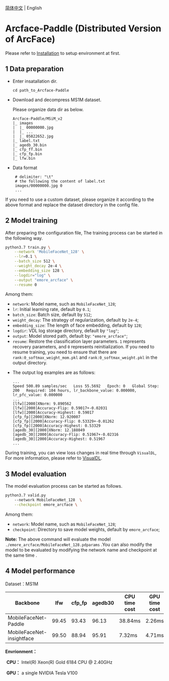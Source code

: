 [简体中文](README_ch.md) | English

# Arcface-Paddle (Distributed Version of ArcFace)

Please refer to [Installation](install_en.md) to setup environment at first.

## 1 Data preparation

- Enter insatallation dir.

  ```
  cd path_to_Arcface-Paddle
  ```

- Download and decompress MS1M dataset.

  Please organize data dir as below.

  ```
  Arcface-Paddle/MSiM_v2
  |_ images
  |  |_ 00000000.jpg
  |  |_ ...
  |  |_ 05822652.jpg
  |_ label.txt
  |_ agedb_30.bin
  |_ cfp_ff.bin
  |_ cfp_fp.bin
  |_ lfw.bin
  ```

- Data format

  ```
   # delimiter: "\t"
   # the following the content of label.txt
   images/00000000.jpg 0
   ...
  ```

If you need to use a custom dataset, please organize it according to the above format and replace the dataset directory in the config file.

## 2 Model training

After preparing the configuration file, The training process can be started in the following way.

```bash
python3.7 train.py \
    --network 'MobileFaceNet_128' \
    --lr=0.1 \
    --batch_size 512 \
    --weight_decay 2e-4 \
    --embedding_size 128 \
    --logdir="log" \
    --output "emore_arcface" \
    --resume 0
```

Among them:

+ `network`: Model name, such as `MobileFaceNet_128`;
+ `lr`: Initial learning rate, default by  `0.1`;
+ `batch_size`:  Batch size, default by  `512`;
+ `weight_decay`:  The strategy of regularization, default by  `2e-4`;
+ `embedding_size`: The length of face embedding, default by `128`;
+ `logdir`: VDL log storage directory, default by `"log"`;
+ `output`: Model stored path, default by: `"emore_arcface"`;
+ `resume`: Restore the classification layer parameters. `1` represents recovery parameters, and `0` represents reinitialization. If you need to resume training, you need to ensure that there are `rank:0_softmax_weight_mom.pkl` and `rank:0_softmax_weight.pkl` in the output directory.

* The output log examples are as follows:

  ```
  ...
  Speed 500.89 samples/sec   Loss 55.5692   Epoch: 0   Global Step: 200   Required: 104 hours, lr_backbone_value: 0.000000, lr_pfc_value: 0.000000
  ...
  [lfw][2000]XNorm: 9.890562
  [lfw][2000]Accuracy-Flip: 0.59017+-0.02031
  [lfw][2000]Accuracy-Highest: 0.59017
  [cfp_fp][2000]XNorm: 12.920007
  [cfp_fp][2000]Accuracy-Flip: 0.53329+-0.01262
  [cfp_fp][2000]Accuracy-Highest: 0.53329
  [agedb_30][2000]XNorm: 12.188049
  [agedb_30][2000]Accuracy-Flip: 0.51967+-0.02316
  [agedb_30][2000]Accuracy-Highest: 0.51967
  ...
  ```


During training, you can view loss changes in real time through `VisualDL`,  For more information, please refer to [VisualDL](https://github.com/PaddlePaddle/VisualDL/).


## 3 Model evaluation

The model evaluation process can be started as follows.

```bash
python3.7 valid.py
    --network MobileFaceNet_128  \
    --checkpoint emore_arcface \
```

Among them:

+ `network`: Model name, such as `MobileFaceNet_128`;
+ `checkpoint`: Directory to save model weights, default by  `emore_arcface`;

**Note:** The above command will evaluate the model `./emore_arcface/MobileFaceNet_128.pdparams` .You can also modify the model to be evaluated by modifying the network name and checkpoint at the same time .

## 4 Model performance

Dataset：MS1M

| Backbone                  | lfw   | cfp_fp | agedb30 | CPU time cost | GPU time cost |
| ------------------------- | ----- | ------ | ------- | ------------- | ------------- |
| MobileFaceNet-Paddle      | 99.45 | 93.43  | 96.13   | 38.84ms       | 2.26ms        |
| MobileFaceNet-insightface | 99.50 | 88.94  | 95.91   | 7.32ms        | 4.71ms        |

**Envrionment：**

​    **CPU：**  Intel(R) Xeon(R) Gold 6184 CPU @ 2.40GHz

​    **GPU：**  a single NVIDIA Tesla V100

